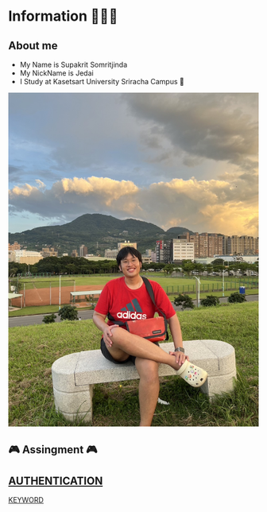 # Information 👨🏼‍🦱

## About me

- My Name is Supakrit Somritjinda
- My NickName is Jedai
- I Study at Kasetsart University Sriracha Campus 🏫

![alt text](./assets/Jedai.JPG)

## 🎮 Assingment 🎮

[AUTHENTICATION](authentication)
--------------------------------
[KEYWORD](keyword)


